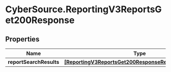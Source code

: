 # CyberSource.ReportingV3ReportsGet200Response

## Properties
Name | Type | Description | Notes
------------ | ------------- | ------------- | -------------
**reportSearchResults** | [**[ReportingV3ReportsGet200ResponseReportSearchResults]**](ReportingV3ReportsGet200ResponseReportSearchResults.md) |  | [optional] 


